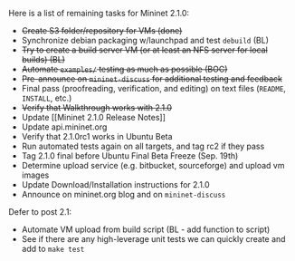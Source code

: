 Here is a list of remaining tasks for Mininet 2.1.0:

* ~~Create S3 folder/repository for VMs (done)~~
* Synchronize debian packaging w/launchpad and test `debuild` (BL)
* ~~Try to create a build server VM (or at least an NFS server for local builds) (BL)~~
* ~~Automate `examples/` testing as much as possible (BOC)~~
* ~~Pre-announce on `mininet-discuss` for additional testing and feedback~~
* Final pass (proofreading, verification, and editing) on text files (`README`, `INSTALL`, etc.)
* ~~Verify that Walkthrough works with 2.1.0~~
* Update [[Mininet 2.1.0 Release Notes]]
* Update api.mininet.org
* Verify that 2.1.0rc1 works in Ubuntu Beta
* Run automated tests again on all targets, and tag rc2 if they pass
* Tag 2.1.0 final before Ubuntu Final Beta Freeze (Sep. 19th)
* Determine upload service (e.g. bitbucket, sourceforge) and upload vm images
* Update Download/Installation instructions for 2.1.0
* Announce on mininet.org blog and on `mininet-discuss`

Defer to post 2.1:

* Automate VM upload from build script (BL - add function to script)
* See if there are any high-leverage unit tests we can quickly create and add to `make test`
